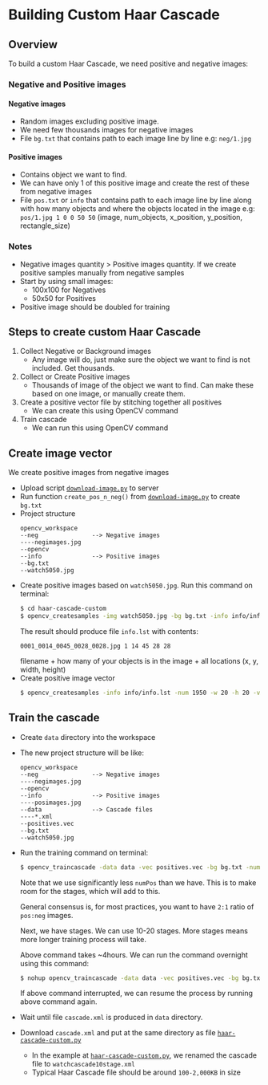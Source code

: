 # Building Custom Haar Cascade

## Overview
To build a custom Haar Cascade, we need positive and negative images:

### Negative and Positive images
#### Negative images
* Random images excluding positive image. 
* We need few thousands images for negative images
* File `bg.txt` that contains path to each image line by line e.g: `neg/1.jpg`

#### Positive images
* Contains object we want to find. 
* We can have only 1 of this positive image and create the rest of these from negative images
* File `pos.txt` or `info` that contains path to each image line by line along with how many objects and where the objects located in the image e.g: `pos/1.jpg 1 0 0 50 50` (image, num_objects, x_position, y_position, rectangle_size)

### Notes
* Negative images quantity > Positive images quantity. If we create positive samples manually from negative samples
* Start by using small images:
  * 100x100 for Negatives
  * 50x50 for Positives
* Positive image should be doubled for training

## Steps to create custom Haar Cascade
1. Collect Negative or Background images
    * Any image will do, just make sure the object we want to find is not included. Get thousands.
2. Collect or Create Positive images
    * Thousands of image of the object we want to find. Can make these based on one image, or manually create them.
3. Create a positive vector file by stitching together all positives
    * We can create this using OpenCV command
4. Train cascade
    * We can run this using OpenCV command

## Create image vector
We create positive images from negative images

* Upload script [`download-image.py`](/haar-cascade-custom/download-image.py) to server
* Run function `create_pos_n_neg()` from [`download-image.py`](/haar-cascade-custom/download-image.py) to create `bg.txt`
* Project structure
    ```
    opencv_workspace
    --neg               --> Negative images
    ----negimages.jpg
    --opencv
    --info              --> Positive images
    --bg.txt
    --watch5050.jpg
    ``` 
* Create positive images based on `watch5050.jpg`. Run this command on terminal:
    ```sh
    $ cd haar-cascade-custom
    $ opencv_createsamples -img watch5050.jpg -bg bg.txt -info info/info.lst -pngoutput info -maxxangle 0.5 -maxyangle 0.5 -maxzangle 0.5 -num 1950
    ```
    The result should produce file `info.lst` with contents:
    ```
    0001_0014_0045_0028_0028.jpg 1 14 45 28 28
    ```
    filename + how many of your objects is in the image + all locations (x, y, width, height)
* Create positive image vector
    ```sh
    $ opencv_createsamples -info info/info.lst -num 1950 -w 20 -h 20 -vec positives.vec
    ```

## Train the cascade
* Create `data` directory into the workspace
* The new project structure will be like:
    ```
    opencv_workspace
    --neg               --> Negative images
    ----negimages.jpg
    --opencv
    --info              --> Positive images
    ----posimages.jpg
    --data              --> Cascade files
    ----*.xml
    --positives.vec 
    --bg.txt
    --watch5050.jpg
    ```
* Run the training command on terminal:
    ```sh
    $ opencv_traincascade -data data -vec positives.vec -bg bg.txt -numPos 1800 -numNeg 900 -numStages 10 -w 20 -h 20
    ```
    Note that we use significantly less `numPos` than we have. This is to make room for the stages, which will add to this.
    
    General consensus is, for most practices, you want to have `2:1` ratio of `pos:neg` images.
    
    Next, we have stages. We can use 10-20 stages. More stages means more longer training process will take.
    
    Above command takes ~4hours. We can run the command overnight using this command:
    ```sh
    $ nohup opencv_traincascade -data data -vec positives.vec -bg bg.txt -numPos 1800 -numNeg 900 -numStages 10 -w 20 -h 20 &
    ```
    If above command interrupted, we can resume the process by running above command again.
  
* Wait until file `cascade.xml` is produced in `data` directory.
* Download `cascade.xml` and put at the same directory as file [`haar-cascade-custom.py`](/haar-cascade-custom/haar-cascade-custom.py)
    * In the example at [`haar-cascade-custom.py`](/haar-cascade-custom/haar-cascade-custom.py), we renamed the cascade file to `watchcascade10stage.xml`
    * Typical Haar Cascade file should be around `100-2,000KB` in size
